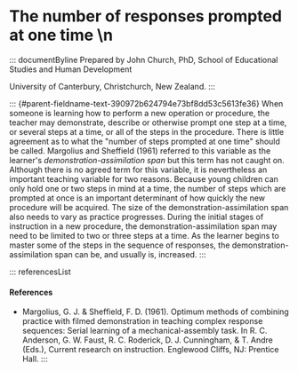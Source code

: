 # The number of responses prompted at one time \n

::: documentByline
Prepared by John Church, PhD, School of Educational Studies and Human
Development

University of Canterbury, Christchurch, New Zealand.
:::

::: {#parent-fieldname-text-390972b624794e73bf8dd53c5613fe36}
When someone is learning how to perform a new operation or procedure,
the teacher may demonstrate, describe or otherwise prompt one step at a
time, or several steps at a time, or all of the steps in the procedure.
There is little agreement as to what the "number of steps prompted at
one time" should be called. Margolius and Sheffield (1961) referred to
this variable as the learner\'s *demonstration-assimilation span* but
this term has not caught on. Although there is no agreed term for this
variable, it is nevertheless an important teaching variable for two
reasons. Because young children can only hold one or two steps in mind
at a time, the number of steps which are prompted at once is an
important determinant of how quickly the new procedure will be acquired.
The size of the demonstration-assimilation span also needs to vary as
practice progresses. During the initial stages of instruction in a new
procedure, the demonstration-assimilation span may need to be limited to
two or three steps at a time. As the learner begins to master some of
the steps in the sequence of responses, the demonstration-assimilation
span can be, and usually is, increased.
:::

::: referencesList
#### References

-   Margolius, G. J. & Sheffield, F. D. (1961). Optimum methods of
    combining practice with filmed demonstration in teaching complex
    response sequences: Serial learning of a mechanical-assembly task.
    In R. C. Anderson, G. W. Faust, R. C. Roderick, D. J. Cunningham,
    & T. Andre (Eds.), Current research on instruction. Englewood
    Cliffs, NJ: Prentice Hall.
:::
